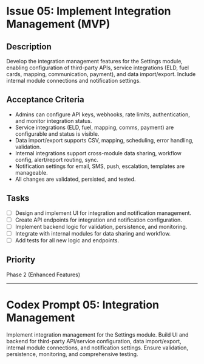 # Issue 05: Implement Integration Management (MVP)

## Description
Develop the integration management features for the Settings module, enabling configuration of third-party APIs, service integrations (ELD, fuel cards, mapping, communication, payment), and data import/export. Include internal module connections and notification settings.

## Acceptance Criteria
- Admins can configure API keys, webhooks, rate limits, authentication, and monitor integration status.
- Service integrations (ELD, fuel, mapping, comms, payment) are configurable and status is visible.
- Data import/export supports CSV, mapping, scheduling, error handling, validation.
- Internal integrations support cross-module data sharing, workflow config, alert/report routing, sync.
- Notification settings for email, SMS, push, escalation, templates are manageable.
- All changes are validated, persisted, and tested.

## Tasks
- [ ] Design and implement UI for integration and notification management.
- [ ] Create API endpoints for integration and notification configuration.
- [ ] Implement backend logic for validation, persistence, and monitoring.
- [ ] Integrate with internal modules for data sharing and workflow.
- [ ] Add tests for all new logic and endpoints.

## Priority
Phase 2 (Enhanced Features)

---

# Codex Prompt 05: Integration Management

Implement integration management for the Settings module. Build UI and backend for third-party API/service configuration, data import/export, internal module connections, and notification settings. Ensure validation, persistence, monitoring, and comprehensive testing.